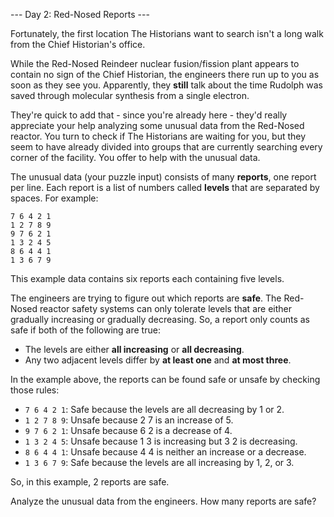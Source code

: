--- Day 2: Red-Nosed Reports ---

Fortunately, the first location The Historians want to search isn't a long walk from the Chief Historian's office.

While the Red-Nosed Reindeer nuclear fusion/fission plant appears to contain no sign of the Chief Historian, the engineers there run up to you as soon as they see you. Apparently, they **still** talk about the time Rudolph was saved through molecular synthesis from a single electron.

They're quick to add that - since you're already here - they'd really appreciate your help analyzing some unusual data from the Red-Nosed reactor. You turn to check if The Historians are waiting for you, but they seem to have already divided into groups that are currently searching every corner of the facility. You offer to help with the unusual data.

The unusual data (your puzzle input) consists of many **reports**, one report per line. Each report is a list of numbers called **levels** that are separated by spaces. For example:

```
7 6 4 2 1
1 2 7 8 9
9 7 6 2 1
1 3 2 4 5
8 6 4 4 1
1 3 6 7 9
```

This example data contains six reports each containing five levels.

The engineers are trying to figure out which reports are **safe**. The Red-Nosed reactor safety systems can only tolerate levels that are either gradually increasing or gradually decreasing. So, a report only counts as safe if both of the following are true:

 * The levels are either **all increasing** or **all decreasing**.
 * Any two adjacent levels differ by **at least one** and **at most three**.

In the example above, the reports can be found safe or unsafe by checking those rules:

 * `7 6 4 2 1`: Safe because the levels are all decreasing by 1 or 2.
 * `1 2 7 8 9`: Unsafe because 2 7 is an increase of 5.
 * `9 7 6 2 1`: Unsafe because 6 2 is a decrease of 4.
 * `1 3 2 4 5`: Unsafe because 1 3 is increasing but 3 2 is decreasing.
 * `8 6 4 4 1`: Unsafe because 4 4 is neither an increase or a decrease.
 * `1 3 6 7 9`: Safe because the levels are all increasing by 1, 2, or 3.

So, in this example, 2 reports are safe.

Analyze the unusual data from the engineers. How many reports are safe?
